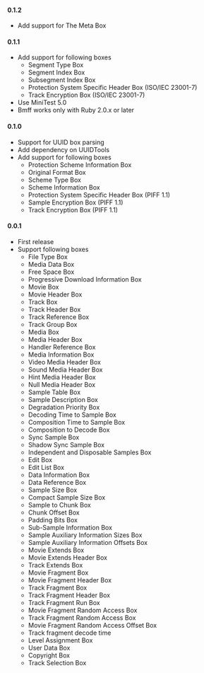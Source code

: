 #### 0.1.2

 * Add support for The Meta Box


#### 0.1.1

 * Add support for following boxes
     * Segment Type Box
     * Segment Index Box
     * Subsegment Index Box
     * Protection System Specific Header Box (ISO/IEC 23001-7)
     * Track Encryption Box (ISO/IEC 23001-7)
 * Use MiniTest 5.0
 * Bmff works only with Ruby 2.0.x or later


#### 0.1.0

 * Support for UUID box parsing
 * Add dependency on UUIDTools
 * Add support for following boxes
     * Protection Scheme Information Box
     * Original Format Box
     * Scheme Type Box
     * Scheme Information Box
     * Protection System Specific Header Box (PIFF 1.1)
     * Sample Encryption Box (PIFF 1.1)
     * Track Encryption Box (PIFF 1.1)


#### 0.0.1

 * First release
 * Support following boxes
     * File Type Box
     * Media Data Box
     * Free Space Box
     * Progressive Download Information Box
     * Movie Box
     * Movie Header Box
     * Track Box
     * Track Header Box
     * Track Reference Box
     * Track Group Box
     * Media Box
     * Media Header Box
     * Handler Reference Box
     * Media Information Box
     * Video Media Header Box
     * Sound Media Header Box
     * Hint Media Header Box
     * Null Media Header Box
     * Sample Table Box
     * Sample Description Box
     * Degradation Priority Box
     * Decoding Time to Sample Box
     * Composition Time to Sample Box
     * Composition to Decode Box
     * Sync Sample Box
     * Shadow Sync Sample Box
     * Independent and Disposable Samples Box
     * Edit Box
     * Edit List Box
     * Data Information Box
     * Data Reference Box
     * Sample Size Box
     * Compact Sample Size Box
     * Sample to Chunk Box
     * Chunk Offset Box
     * Padding Bits Box
     * Sub-Sample Information Box
     * Sample Auxiliary Information Sizes Box
     * Sample Auxiliary Information Offsets Box
     * Movie Extends Box
     * Movie Extends Header Box
     * Track Extends Box
     * Movie Fragment Box
     * Movie Fragment Header Box
     * Track Fragment Box
     * Track Fragment Header Box
     * Track Fragment Run Box
     * Movie Fragment Random Access Box
     * Track Fragment Random Access Box
     * Movie Fragment Random Access Offset Box
     * Track fragment decode time
     * Level Assignment Box
     * User Data Box
     * Copyright Box
     * Track Selection Box
